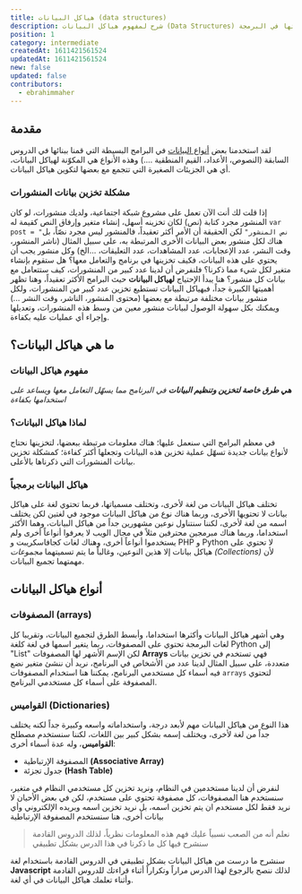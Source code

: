```yaml
---
title: هياكل البيانات (data structures)
description: شرح لمفهوم هياكل البيانات (Data Structures) وأهميتها في البرمجة
position: 1
category: intermediate
createdAt: 1611421561524
updatedAt: 1611421561524
new: false
updated: false
contributors:
  - ebrahimmaher
---
```

## مقدمة
لقد استخدمنا بعض [أنواع البيانات](/tutorials/algorithms/fundamentals/datatypes) في البرامج البسيطة التي قمنا ببنائها في الدروس السابقة (النصوص، اﻷعداد، القيم المنطقية ....) وهذه اﻷنواع هي المكوّنة لهياكل البيانات، أي هي الجزيئات الصغيرة التي 
تتجمع مع بعضها لتكوين هياكل البيانات.

### مشكلة تخزين بيانات المنشورات
إذا قلت لك أنت اﻵن تعمل على مشروع شبكة اجتماعية، ولديك منشورات، لو كان المنشور مجرد كتابة (نص) لكان تخزينه أسهل، إنشاء متغير وإرفاق النص كقيمة له `var post = "نص المنشور"` لكن الحقيقة أن اﻷمر أكثر تعقيداً، فالمنشور ليس مجرد نصّاً، بل هناك لكل منشور بعض البيانات اﻷخرى المرتبطة به، على سبيل المثال (ناشر المنشور، وقت النشر، عدد اﻹعجابات، عدد المشاهدات، عدد التعليقات، ...الخ) وكل منشور يجب أن يحتوي على هذه البيانات، فكيف تخزينها في برنامج والتعامل معها؟ هل ستقوم بإنشاء متغير لكل شيء مما ذكرنا؟ فلنفرض أن لدينا عدد كبير من المنشورات، كيف ستتعامل مع بيانات كل منشور؟ هنا يبدأ اﻹحتياج **لهياكل البيانات** حيث البرامج اﻷكثر تعقيداً، وهنا تظهر أهميتها الكبيرة جداً، فبهياكل البيانات تستطيع تخزين عدد كبير من المنشورات، ولكل منشور بيانات مختلفة مرتبطة مع بعضها (محتوى المنشور، الناشر، وقت النشر ...) ويمكنك بكل سهولة الوصول لبيانات منشور معين من وسط هذه المنشورات، وتعديلها وإجراء أي عمليات عليه بكفاءة.

## ما هي هياكل البيانات؟
### مفهوم هياكل البيانات
***هي طرق خاصة لتخزين وتنظيم البيانات** في البرنامج مما يسهّل التعامل معها ويساعد على استخدامها بكفاءة*

### لماذا هياكل البيانات؟
في معظم البرامج التي سنعمل عليها؛ هناك معلومات مرتبطة ببعضها، لتخزينها نحتاج ﻷنواع بيانات جديدة تسهّل عملية تخزين هذه البيانات وتجعلها أكثر كفاءة؛ كمشكلة تخزين بيانات المنشورات التي ذكرناها باﻷعلى.

### هياكل البيانات برمجياً
تختلف هياكل البيانات من لغة ﻷخرى، وتختلف مسمياتها، فربما تحتوي لغة على هياكل بيانات لا تحتويها اﻷخرى، وربما هناك نوع من هياكل البيانات موجود في لغتين لكن يختلف اسمه من لغة ﻷخرى، لكننا سنتناول نوعين مشهورين جداً من هياكل البيانات، وهما اﻷكثر استخداما، وربما هناك مبرمجين محترفين مثلاً في مجال الويب لا يعرفوا أنواعاً أخرى ولم يستخدموا أنواعاً أخرى، وهناك لغات كجافاسكريبت و PHP و Python لا تحتوي على هياكل بيانات إلا هذين النوعين، وغالباً ما يتم تسميتهما *مجموعات (Collections)* ﻷن مهمتهما تجميع البيانات.

## أنواع هياكل البيانات

### المصفوفات (arrays)
وهي أشهر هياكل البيانات وأكثرها استخداما، وأبسط الطرق لتجميع البيانات، وتقريبا كل لغات البرمجة تحتوي على المصفوفات، ربما يتغير اسمها في لغة كلغة Python إلى "List" لكن اﻹسم اﻷشهر لها المصفوفات **Arrays**
فهي تستخدم في تخزين بيانات متعددة، على سبيل المثال لدينا عدد من اﻷشخاص في البرنامج، نريد أن ننشئ متغير نضع فيه أسماء كل مستخدمي البرنامج، يمكننا هنا استخدام المصفوفات `arrays` لتحتوي المصفوفة على أسماء كل مستخدمي البرنامج.

### القواميس (Dictionaries)
هذا النوع من هياكل البيانات مهم ﻷبعد درجة، واستخداماته واسعه وكبيرة جداً لكنه يختلف جداً من لغة لأخرى، ويختلف إسمه بشكل كبير بين اللغات، لكننا سنستخدم مصطلح **القواميس**، وله عدة أسماء أخرى:

- المصفوفة اﻹرتباطية **(Associative Array)**
- جدول تجزئة **(Hash Table)**

لنفرض أن لدينا مستخدمين في النظام، ونريد تخزين كل مستخدمي النظام في متغير، سنستخدم هنا المصفوفات، كل مصفوفة تحتوي على مستخدم، لكن في بعض اﻷحيان لا نريد فقط لكل مستخدم ان يتم تخزين اسمه، بل نريد تخزين اسمه وبريده اﻹلكتروني وأي بيانات أخرى، هنا سنستخدم المصفوفة اﻹرتباطية

> نعلم أنه من الصعب نسبياً عليك فهم هذه المعلومات نظرياً، لذلك الدروس القادمة سنشرح فيها كل ما ذكرنا في هذا الدرس بشكل تطبيقي

<base-alert type="next">

سنشرح ما درست من هياكل البيانات بشكل تطبيقي في الدروس القادمة باستخدام لغة **Javascript** لذلك ننصح بالرجوع لهذا الدرس مراراً وتكراراً أثناء قراءتك للدروس القادمة وأثناء تعلمك هياكل البيانات في أي لغة.

</base-alert>
